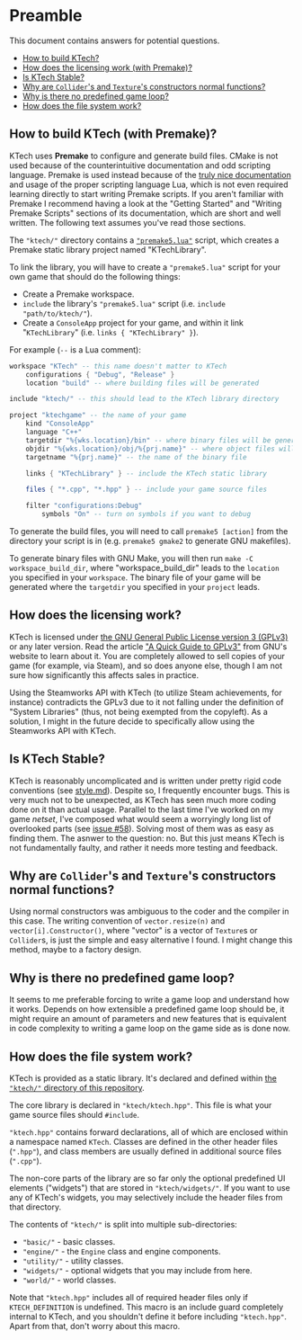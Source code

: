 # Preamble

This document contains answers for potential questions.

- [How to build KTech?](#how-to-build-ktech)
- [How does the licensing work (with Premake)?](#how-to-build-ktech-with-premake)
- [Is KTech Stable?](#is-ktech-stable)
- [Why are `Collider`'s and `Texture`'s constructors normal functions?](#why-are-colliders-and-textures-constructors-normal-functions)
- [Why is there no predefined game loop?](#why-is-there-no-predefined-game-loop)
- [How does the file system work?](#how-does-the-file-system-work)

## How to build KTech (with Premake)?

KTech uses **Premake** to configure and generate build files. CMake is not used because of the counterintuitive documentation and odd scripting language. Premake is used instead because of the [truly nice documentation](https://premake.github.io/docs/) and usage of the proper scripting language Lua, which is not even required learning directly to start writing Premake scripts. If you aren't familiar with Premake I recommend having a look at the "Getting Started" and "Writing Premake Scripts" sections of its documentation, which are short and well written. The following text assumes you've read those sections.

The `"ktech/"` directory contains a [`"premake5.lua"`](/ktech/premake5.lua) script, which creates a Premake static library project named "KTechLibrary".

To link the library, you will have to create a `"premake5.lua"` script for your own game that should do the following things:
- Create a Premake workspace.
- `include` the library's `"premake5.lua"` script (i.e. `include "path/to/ktech/"`).
- Create a `ConsoleApp` project for your game, and within it link "`KTechLibrary`" (i.e. `links { "KTechLibrary" }`).

For example (`--` is a Lua comment):

```lua
workspace "KTech" -- this name doesn't matter to KTech
	configurations { "Debug", "Release" }
	location "build" -- where building files will be generated

include "ktech/" -- this should lead to the KTech library directory

project "ktechgame" -- the name of your game
	kind "ConsoleApp"
	language "C++"
	targetdir "%{wks.location}/bin" -- where binary files will be generated
	objdir "%{wks.location}/obj/%{prj.name}" -- where object files will be generated
	targetname "%{prj.name}" -- the name of the binary file

	links { "KTechLibrary" } -- include the KTech static library

	files { "*.cpp", "*.hpp" } -- include your game source files

	filter "configurations:Debug"
		symbols "On" -- turn on symbols if you want to debug
```

To generate the build files, you will need to call `premake5 [action]` from the directory your script is in (e.g. `premake5 gmake2` to generate GNU makefiles).

To generate binary files with GNU Make, you will then run `make -C workspace_build_dir`, where "workspace_build_dir" leads to the `location` you specified in your `workspace`. The binary file of your game will be generated where the `targetdir` you specified in your `project` leads.

## How does the licensing work?

KTech is licensed under [the GNU General Public License version 3 (GPLv3)](https://www.gnu.org/licenses/gpl-3.0.en.html) or any later version. Read the article ["A Quick Guide to GPLv3"](https://www.gnu.org/licenses/quick-guide-gplv3.html) from GNU's website to learn about it. You are completely allowed to sell copies of your game (for example, via Steam), and so does anyone else, though I am not sure how significantly this affects sales in practice.

Using the Steamworks API with KTech (to utilize Steam achievements, for instance) contradicts the GPLv3 due to it not falling under the definition of "System Libraries" (thus, not being exempted from the copyleft). As a solution, I might in the future decide to specifically allow using the Steamworks API with KTech.

## Is KTech Stable?

KTech is reasonably uncomplicated and is written under pretty rigid code conventions (see [style.md](style.md)). Despite so, I frequently encounter bugs. This is very much not to be unexpected, as KTech has seen much more coding done on it than actual usage. Parallel to the last time I've worked on my game _netset_, I've composed what would seem a worryingly long list of overlooked parts (see [issue #58](https://github.com/TheRealKaup/KTech/issues/58)). Solving most of them was as easy as finding them. The asnwer to the question: no. But this just means KTech is not fundamentally faulty, and rather it needs more testing and feedback.

## Why are `Collider`'s and `Texture`'s constructors normal functions?

Using normal constructors was ambiguous to the coder and the compiler in this case. The writing convention of `vector.resize(n)` and `vector[i].Constructor()`, where "vector" is a vector of `Texture`s or `Collider`s, is just the simple and easy alternative I found. I might change this method, maybe to a factory design.

## Why is there no predefined game loop?

It seems to me preferable forcing to write a game loop and understand how it works. Depends on how extensible a predefined game loop should be, it might require an amount of parameters and new features that is equivalent in code complexity to writing a game loop on the game side as is done now.

## How does the file system work?

KTech is provided as a static library. It's declared and defined within [the `"ktech/"` directory of this repository](https://github.com/TheRealKaup/KTech/tree/master/ktech).

The core library is declared in `"ktech/ktech.hpp"`. This file is what your game source files should `#include`.

`"ktech.hpp"` contains forward declarations, all of which are enclosed within a namespace named `KTech`. Classes are defined in the other header files (`".hpp"`), and class members are usually defined in additional source files (`".cpp"`).

The non-core parts of the library are so far only the optional predefined UI elements ("widgets") that are stored in `"ktech/widgets/"`. If you want to use any of KTech's widgets, you may selectively include the header files from that directory.

The contents of `"ktech/"` is split into multiple sub-directories:
- `"basic/"` - basic classes.
- `"engine/"` - the `Engine` class and engine components.
- `"utility/"` - utility classes.
- `"widgets/"` - optional widgets that you may include from here.
- `"world/"` - world classes.

Note that `"ktech.hpp"` includes all of required header files only if `KTECH_DEFINITION` is undefined. This macro is an include guard completely internal to KTech, and you shouldn't define it before including `"ktech.hpp"`. Apart from that, don't worry about this macro.